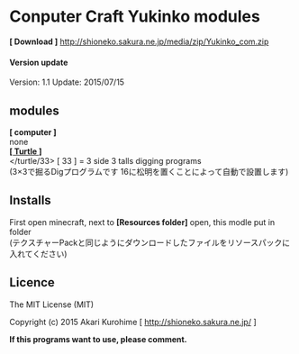 # Conputer Craft Yukinko modules
__[ Download ]__ <http://shioneko.sakura.ne.jp/media/zip/Yukinko_com.zip>
#### Version update
Version: 1.1
Update: 2015/07/15

## modules
__[ computer ]__  
none  
[__[ Turtle ]__](../../tree/master/turtle/33 "リンクのタイトル")  
</turtle/33> [ 33 ] = 3 side 3 talls digging programs  
(3×3で掘るDigプログラムです 16に松明を置くことによって自動で設置します)

## Installs
First open minecraft, next to __[Resources folder]__ open, this modle put in folder  
(テクスチャーPackと同じようにダウンロードしたファイルをリソースパックに入れてください)

## Licence 
The MIT License (MIT)

Copyright (c) 2015 Akari Kurohime [ <http://shioneko.sakura.ne.jp/> ]

__If this programs want to use, please comment.__
